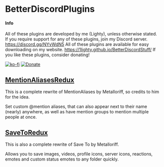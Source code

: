# BetterDiscordPlugins
#### Info
All of these plugins are developed by me (Lighty), unless otherwise stated. 
If you require support for any of these plugins, join my Discord server.
https://discord.gg/NYvWdN5
All of these plugins are available for easy downloading on my website.
https://1lighty.github.io/BetterDiscordStuff/
If you like these plugins, consider donating!

[![ko-fi](https://www.ko-fi.com/img/githubbutton_sm.svg)](https://ko-fi.com/L3L01A2WY) [![Donate](https://img.shields.io/badge/Donate-PayPal-blue.svg)](https://www.paypal.me/lighty13)
##  [MentionAliasesRedux](https://1lighty.github.io/BetterDiscordStuff/?plugin=MentionAliasesRedux "MentionAliasesRedux")
This is a complete rewrite of MentionAliases by Metalloriff, so credits to him for the idea.

Set custom @mention aliases, that can also appear next to their name (nearly) anywhere, as well as have mention groups to mention multiple people at once.
## [SaveToRedux](https://1lighty.github.io/BetterDiscordStuff/?plugin=SaveToRedux "SaveToRedux")
This is also a complete rewrite of Save To by Metalloriff.

Allows you to save images, videos, profile icons, server icons, reactions, emotes and custom status emotes to any folder quickly.
